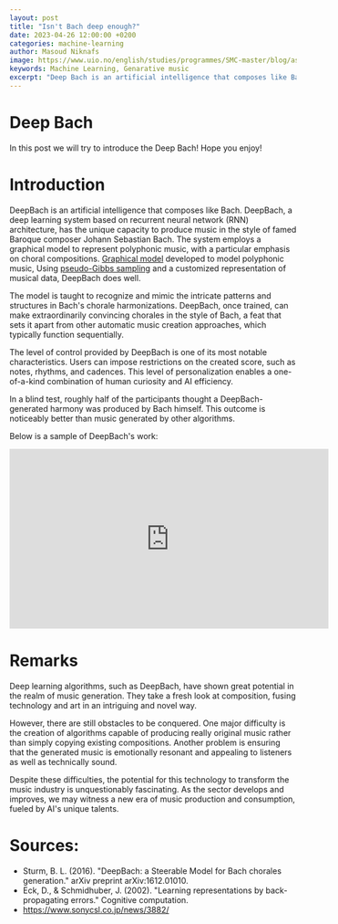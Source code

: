 ```yaml
---
layout: post
title: "Isn't Bach deep enough?"
date: 2023-04-26 12:00:00 +0200
categories: machine-learning
author: Masoud Niknafs
image: https://www.uio.no/english/studies/programmes/SMC-master/blog/assets/image/2023_04_26_masoudn_bach.jpg
keywords: Machine Learning, Genarative music
excerpt: "Deep Bach is an artificial intelligence that composes like Bach."
---
```

# Deep Bach

In this post we will try to introduce the Deep Bach! Hope you enjoy!
 
 
# Introduction
 
 
DeepBach is an artificial intelligence that composes like Bach.
DeepBach, a deep learning system based on recurrent neural network (RNN) architecture, has the unique capacity to produce music in the style of famed Baroque composer Johann Sebastian Bach. The system employs a graphical model to represent polyphonic music, with a particular emphasis on choral compositions. [Graphical model](https://en.wikipedia.org/wiki/Graphical_model) developed to model polyphonic music,  Using  [pseudo-Gibbs sampling](https://en.wikipedia.org/wiki/Gibbs_sampling) and a customized representation of musical data, DeepBach does well.
 

The model is taught to recognize and mimic the intricate patterns and structures in Bach's chorale harmonizations. DeepBach, once trained, can make extraordinarily convincing chorales in the style of Bach, a feat that sets it apart from other automatic music creation approaches, which typically function sequentially.


The level of control provided by DeepBach is one of its most notable characteristics. Users can impose restrictions on the created score, such as notes, rhythms, and cadences. This level of personalization enables a one-of-a-kind combination of human curiosity and AI efficiency.


In a blind test, roughly half of the participants thought a DeepBach-generated harmony was produced by Bach himself. This outcome is noticeably better than music generated by other algorithms.


Below is a sample of DeepBach's work:


<iframe width="560" height="315" src="https://www.youtube.com/embed/QiBM7-5hA6o" title="YouTube video player" frameborder="0" allow="accelerometer; autoplay; clipboard-write; encrypted-media; gyroscope; picture-in-picture; web-share" allowfullscreen></iframe>



# Remarks
Deep learning algorithms, such as DeepBach, have shown great potential in the realm of music generation. They take a fresh look at composition, fusing technology and art in an intriguing and novel way.


However, there are still obstacles to be conquered. One major difficulty is the creation of algorithms capable of producing really original music rather than simply copying existing compositions. Another problem is ensuring that the generated music is emotionally resonant and appealing to listeners as well as technically sound.

Despite these difficulties, the potential for this technology to transform the music industry is unquestionably fascinating. As the sector develops and improves, we may witness a new era of music production and consumption, fueled by AI's unique talents.


# Sources:
- Sturm, B. L. (2016). "DeepBach: a Steerable Model for Bach chorales generation." arXiv preprint arXiv:1612.01010.
- Eck, D., & Schmidhuber, J. (2002). "Learning representations by back-propagating errors." Cognitive computation.
- https://www.sonycsl.co.jp/news/3882/








